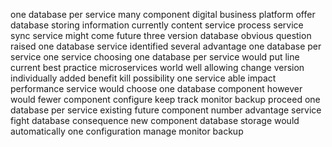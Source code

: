 one database per service many component digital business platform offer database storing information currently content service process service sync service might come future three version database obvious question raised one database service identified several advantage one database per service one service choosing one database per service would put line current best practice microservices world well allowing change version individually added benefit kill possibility one service able impact performance service would choose one database component however would fewer component configure keep track monitor backup proceed one database per service existing future component number advantage service fight database consequence new component database storage would automatically one configuration manage monitor backup